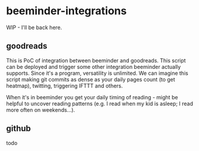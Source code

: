 # beeminder-integrations

WIP - I'll be back here.

## goodreads

This is PoC of integration between beeminder and goodreads. This script can be deployed and trigger some other integration beeminder actually supports.
Since it's a program, versatility is unlimited. We can imagine this script making git commits as dense as your daily pages count (to get heatmap), twitting, triggering IFTTT and others.

When it's in beeminder you get your daily timing of reading - might be helpful to uncover reading patterns (e.g. I read when my kid is asleep; I read more often on weekends...).

## github

todo
